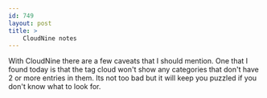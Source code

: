 ```yaml
---
id: 749
layout: post
title: >
    CloudNine notes
---
```


With CloudNine there are a few caveats that I should mention. One that I found today is that the tag cloud won't show any categories that don't have 2 or more entries in them. Its not too bad but it will keep you puzzled if you don't know what to look for.
